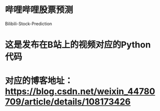 # 哔哩哔哩股票预测 
Bilibili-Stock-Prediction
# 这是发布在B站上的视频对应的Python代码
# 对应的博客地址：<https://blog.csdn.net/weixin_44780709/article/details/108173426>

